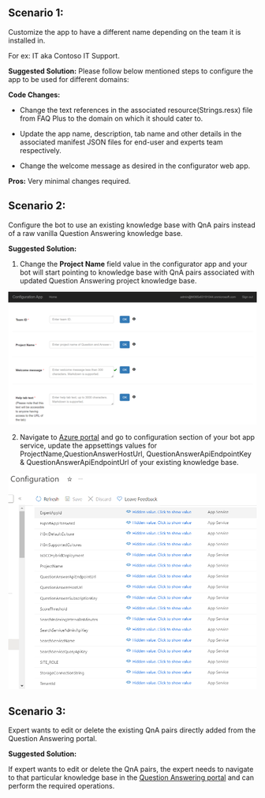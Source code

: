 ## Scenario 1:

Customize the app to have a different name depending on the team it is installed in. 

For ex: IT aka Contoso IT Support.
 

**Suggested Solution:** Please follow below mentioned steps to configure the app to be used for different domains:

**Code Changes:**

- Change the text references in the associated resource(Strings.resx) file from FAQ Plus to the domain on which it should cater to.

- Update the app name, description, tab name and other details in the associated manifest JSON files for end-user and experts team respectively.

- Change the welcome message as desired in the configurator web app.

  
**Pros:** Very minimal changes required.

## Scenario 2:

Configure the bot to use an existing knowledge base with QnA pairs instead of a raw vanilla Question Answering knowledge base.

**Suggested Solution:**

1) Change the **Project Name** field value in the configurator app and your bot will start pointing to knowledge base with QnA pairs associated with updated Question Answering project knowledge base.

![image4](./Images/config-web-app-login.png)

2) Navigate to [Azure portal](https://portal.azure.com/) and go to configuration section of your bot app service, update the appsettings values for ProjectName,QuestionAnswerHostUrl, QuestionAnswerApiEndpointKey & QuestionAnswerApiEndpointUrl of your existing knowledge base.

![App_service_app-settings](./Images/App_service_app-settings.png)

## Scenario 3:

Expert wants to edit or delete the existing QnA pairs directly added from the Question Answering portal.
 
**Suggested Solution:** 

If expert wants to edit or delete the QnA pairs, the expert needs to navigate to that particular knowledge base in the [Question Answering portal](https://language.cognitive.azure.com/) and can perform the required operations. 